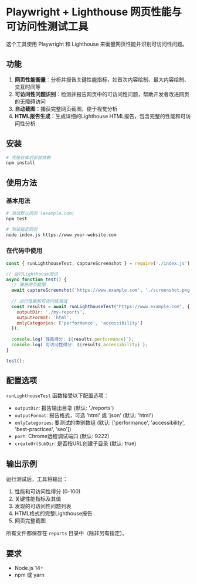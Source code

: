 # Playwright + Lighthouse 网页性能与可访问性测试工具

这个工具使用 Playwright 和 Lighthouse 来衡量网页性能并识别可访问性问题。

## 功能

1. **网页性能衡量**：分析并报告关键性能指标，如首次内容绘制、最大内容绘制、交互时间等
2. **可访问性问题识别**：检测并报告网页中的可访问性问题，帮助开发者改进网页的无障碍访问
3. **自动截图**：捕获完整网页截图，便于视觉分析
4. **HTML报告生成**：生成详细的Lighthouse HTML报告，包含完整的性能和可访问性分析

## 安装

```bash
# 克隆仓库后安装依赖
npm install
```

## 使用方法

### 基本用法

```bash
# 测试默认网页 (example.com)
npm test

# 测试指定网页
node index.js https://www.your-website.com
```

### 在代码中使用

```javascript
const { runLighthouseTest, captureScreenshot } = require('./index.js');

// 运行Lighthouse测试
async function test() {
  // 捕获网页截图
  await captureScreenshot('https://www.example.com', './screenshot.png');
  
  // 运行性能和可访问性测试
  const results = await runLighthouseTest('https://www.example.com', {
    outputDir: './my-reports',
    outputFormat: 'html',
    onlyCategories: ['performance', 'accessibility']
  });
  
  console.log(`性能得分: ${results.performance}`);
  console.log(`可访问性得分: ${results.accessibility}`);
}

test();
```

## 配置选项

`runLighthouseTest` 函数接受以下配置选项：

- `outputDir`: 报告输出目录 (默认: './reports')
- `outputFormat`: 报告格式，可选 'html' 或 'json' (默认: 'html')
- `onlyCategories`: 要测试的类别数组 (默认: ['performance', 'accessibility', 'best-practices', 'seo'])
- `port`: Chrome远程调试端口 (默认: 9222)
- `createUrlSubDir`: 是否按URL创建子目录 (默认: true)

## 输出示例

运行测试后，工具将输出：

1. 性能和可访问性得分 (0-100)
2. 关键性能指标及其值
3. 发现的可访问性问题列表
4. HTML格式的完整Lighthouse报告
5. 网页完整截图

所有文件都保存在 `reports` 目录中（除非另有指定）。

## 要求

- Node.js 14+
- npm 或 yarn
